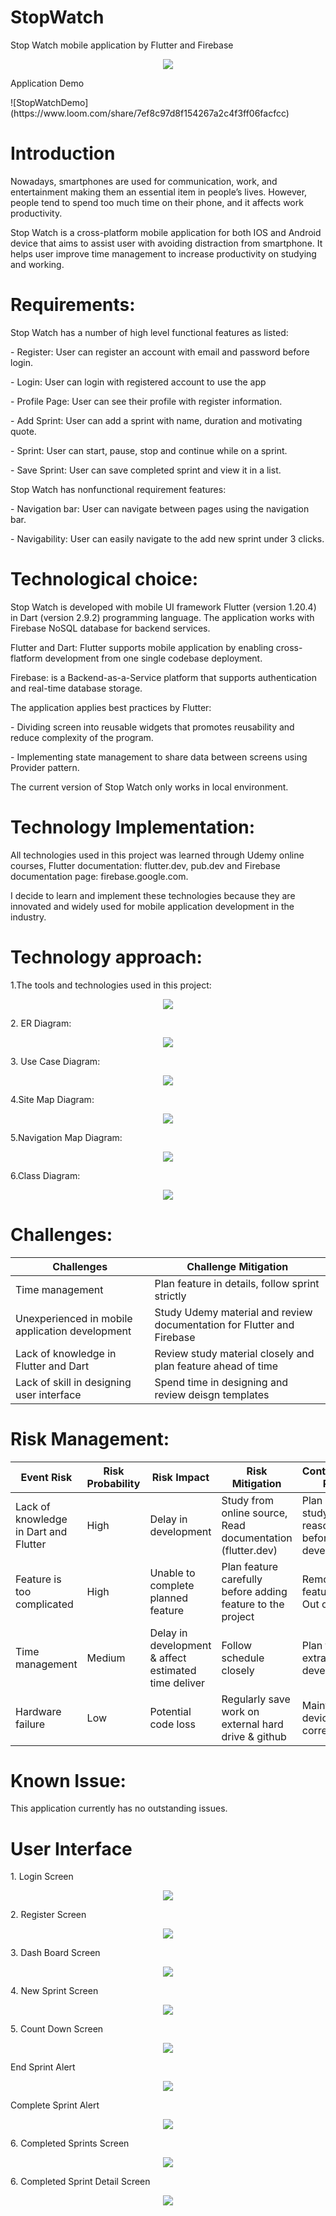 # StopWatch
Stop Watch mobile application by Flutter and Firebase

<p align="center">
<image src="Diagram/Screen Shot 2021-04-08 at 1.56.59 PM.png">
</p>

<p> Application Demo </p>
![StopWatchDemo](https://www.loom.com/share/7ef8c97d8f154267a2c4f3ff06facfcc)

# Introduction
<p> Nowadays, smartphones are used for communication, work, and entertainment making them an essential item in people’s lives. However, people tend to spend too much time on their phone, and it affects work productivity. </p>

<p> Stop Watch is a cross-platform mobile application for both IOS and Android device that aims to assist user with avoiding distraction from smartphone. It helps user improve time management to increase productivity on studying and working. </p>

# Requirements: 
<p> Stop Watch has a number of high level functional features as listed: </p>
	<p> - Register: User can register an account with email and password before login. </p>
	<p> - Login: User can login with registered account to use the app </p>
	<p> - Profile Page: User can see their profile with register information. </p>
	<p> - Add Sprint: User can add a sprint with name, duration and motivating quote. </p>
	<p> - Sprint: User can start, pause, stop and continue while on a sprint.</p>
	<p> - Save Sprint: User can save completed sprint and view it in a list. </p>
<p>Stop Watch has nonfunctional requirement features:  </p>
	<p> - Navigation bar: User can navigate between pages using the navigation bar. </p>
	<p> - Navigability: User can easily navigate to the add new sprint under 3 clicks. </p>

# Technological choice: 
<p> Stop Watch is developed with mobile UI framework Flutter (version 1.20.4) in Dart (version 2.9.2) programming language. The application works with Firebase NoSQL database for backend services. </p>
<p> Flutter and Dart: Flutter supports mobile application by enabling cross-flatform development from one single codebase deployment. </p>
<p> Firebase: is a Backend-as-a-Service platform that supports authentication and real-time database storage. </p>
<p> The application applies best practices by Flutter: </p>
	<p> - Dividing screen into reusable widgets that promotes reusability and reduce complexity of the program. </p>
	<p> - Implementing state management to share data between screens using Provider pattern. </p>
<p> The current version of Stop Watch only works in local environment.</p>

# Technology Implementation: 

<p> All technologies used in this project was learned through Udemy online courses, Flutter documentation: flutter.dev, pub.dev and Firebase documentation page: firebase.google.com. </p>
<p> I decide to learn and implement these technologies because they are innovated and widely used for mobile application development in the industry. </p>

# Technology approach: 
<p> 1.The tools and technologies used in this project: <p>
	
<p align="center">
<image src="stopwatch/Stop Watch Diagram/StopWatch-UsedTechnology.png">
</p>
		
<p> 2. ER Diagram: </p> 
<p align="center">
<image src="stopwatch/Stop Watch Diagram/StopWatch-ERDiagram.png">
</p>
<p> 3. Use Case Diagram: </p> 

<p align="center">
<image src="stopwatch/Stop Watch Diagram/StopWatch-UseCaseDiagram.png">
</p>
	
<p> 4.Site Map Diagram: </p>

<p align="center">
<image src="stopwatch/Stop Watch Diagram/StopWatch-SiteMap.png">
</p>
	
<p> 5.Navigation Map Diagram: </p>

<p align="center">
<image src="stopwatch/Stop Watch Diagram/StopWatch-NavigationMap.png">
</p>
	
<p> 6.Class Diagram: </p>

<p align="center">
<image src="stopwatch/Stop Watch Diagram/StopWatch-UMLDiagram.png">
</p>
	
# Challenges: 

<table>
	<thead>
		<tr>
			<th> Challenges </th>
			<th> Challenge Mitigation </th>
			</tr>
		</thead>
		<tbody>
			<tr>
				<td> Time management </td>
				<td> Plan feature in details, follow sprint strictly</td>
			</tr>
			<tr>
				<td> Unexperienced in mobile application development</td>
				<td> Study Udemy material and review documentation for Flutter and Firebase</td>
			</tr>
			<tr>
 			<td> Lack of knowledge in Flutter and Dart</td>
				<td> Review study material closely and plan feature ahead of time </td>
			</tr>
			<tr>
				<td> Lack of skill in designing user interface </td>
				<td> Spend time in designing and review deisgn templates</td>
			</tr>
		</tbody> 
	</table>

# Risk Management: 
<table>
		<thead>
			<tr>
				<th> Event Risk </th>
				<th> Risk Probability </th>
				<th> Risk Impact </th>	
				<th> Risk Mitigation </th>
				<th> Contingency Plan</th>
			</tr>
		</thead>
		<tbody>
			<tr>
				<td> Lack of knowledge in Dart and Flutter </td>
				<td> High </td>
				<td> Delay in development  </td>
				<td> Study from online source, Read documentation (flutter.dev) </td>
				<td> Plan and study reasonably before development </td>
			</tr>
			<tr>
				<td> Feature is too complicated </td>
				<td> High </td>
				<td> Unable to complete planned feature  </td>
				<td> Plan feature carefully before adding feature to the project </td>
				<td> Remove feature as Out of scope </td>
			</tr>
<tr>
				<td> Time management </td>
				<td> Medium </td>
				<td> Delay in development & affect estimated time deliver </td>
				<td> Follow schedule closely </td>
				<td> Plan for extra time on development </td>
			</tr>
<tr>
				<td> Hardware failure </td>
				<td> Low </td>
				<td> Potential code loss </td>
				<td> Regularly save work on external hard drive & github </td>
				<td> Maintain device correctly </td>
			</tr>
		</tbody> 
	</table>

# Known Issue:
<p> 	This application currently has no outstanding issues.  </p>

# User Interface

<p> 1. Login Screen </p>

<p align="center">
<image src="Diagram/Screen Shot 2021-04-08 at 1.59.28 PM.png">
</p>
	
<p> 2. Register Screen </p>

<p align="center">
<image src="Diagram/Screen Shot 2021-04-08 at 1.59.51 PM.png">
</p>
	
<p> 3. Dash Board Screen </p>

<p align="center">
<image src="Diagram/Screen Shot 2021-04-08 at 2.00.40 PM.png">
</p>

<p> 4. New Sprint Screen </p>

<p align="center">
<image src="Diagram/Screen Shot 2021-04-08 at 2.02.11 PM.png">
</p>
	
<p> 5. Count Down Screen </p>

<p align="center">
<image src="Diagram/Screen Shot 2021-04-08 at 2.02.42 PM.png">
</p>
	
<p> End Sprint Alert </p>
<p align="center">
<image src="Diagram/Screen Shot 2021-04-08 at 2.04.02 PM.png">
</p>

<p> Complete Sprint Alert </p>
<p align="center">
<image src="Diagram/Screen Shot 2021-04-08 at 2.06.04 PM.png">
</p>
	
<p> 6. Completed Sprints Screen </p>

<p align="center">
<image src="Diagram/Screen Shot 2021-04-08 at 2.06.30 PM.png">
</p>
	
	

<p> 6. Completed Sprint Detail Screen </p>

<p align="center">
<image src="Diagram/Screen Shot 2021-04-08 at 2.06.53 PM.png">
</p>
	

